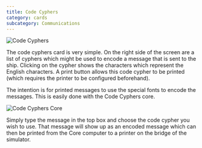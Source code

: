 ```yaml
---
title: Code Cyphers
category: cards
subcategory: Communications
---
```

![Code Cyphers](/img/card_codeCyphers.jpg)

The code cyphers card is very simple. On the right side of the screen are a list
of cyphers which might be used to encode a message that is sent to the ship.
Clicking on the cypher shows the characters which represent the English
characters. A print button allows this code cypher to be printed (which requires
the printer to be configured beforehand).

The intention is for printed messages to use the special fonts to encode the
messages. This is easily done with the Code Cyphers core.

![Code Cyphers Core](core_codeCyphers.jpg)

Simply type the message in the top box and choose the code cypher you wish to
use. That message will show up as an encoded message which can then be printed
from the Core computer to a printer on the bridge of the simulator.
